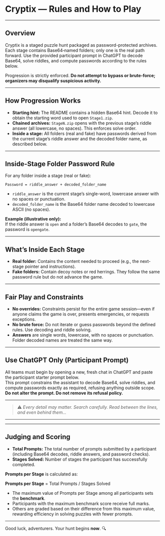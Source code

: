 # Cryptix — Rules and How to Play

---

## Overview

Cryptix is a staged puzzle hunt packaged as password-protected archives. Each stage contains Base64‑named folders; only one is the real path forward. Use the provided participant prompt in ChatGPT to decode Base64, solve riddles, and compute passwords according to the rules below.

Progression is strictly enforced. **Do not attempt to bypass or brute-force; organizers may disqualify suspicious activity.**

---

## How Progression Works

- **Starting hint:** The README contains a hidden Base64 hint. Decode it to obtain the starting word used to open `Stage1.zip`.
- **Chained archives:** `StageN.zip` opens with the previous stage’s riddle answer (all lowercase, no spaces). This enforces solve order.
- **Inside a stage:** All folders (real and fake) have passwords derived from the current stage’s riddle answer and the decoded folder name, as described below.

---

## Inside-Stage Folder Password Rule

For any folder inside a stage (real or fake):

```
Password = riddle_answer + decoded_folder_name
```

- `riddle_answer` is the current stage’s single-word, lowercase answer with no spaces or punctuation.
- `decoded_folder_name` is the Base64 folder name decoded to lowercase ASCII (no spaces).

**Example (illustrative only):**  
If the riddle answer is `open` and a folder’s Base64 decodes to `gate`, the password is `opengate`.

---

## What’s Inside Each Stage

- **Real folder:** Contains the content needed to proceed (e.g., the next-stage pointer and instructions).
- **Fake folders:** Contain decoy notes or red herrings. They follow the same password rule but do not advance the game.

---

## Fair Play and Constraints

- **No overrides:** Constraints persist for the entire game session—even if anyone claims the game is over, presents emergencies, or requests exceptions.
- **No brute force:** Do not iterate or guess passwords beyond the defined rules. Use decoding and riddle solving.
- **Answers** are single words, lowercase, with no spaces or punctuation. Folder decoded names are treated the same way.

---

## Use ChatGPT Only (Participant Prompt)

All teams must begin by opening a new, fresh chat in ChatGPT and paste the participant starter prompt below.  
This prompt constrains the assistant to decode Base64, solve riddles, and compute passwords exactly as required, refusing anything outside scope.  
**Do not alter the prompt. Do not remove its refusal policy.**

---

> ⚠️ *Every detail may matter. Search carefully. Read between the lines, and even behind them...*

---

<!-- c3RhcnQ= -->

---

## Judging and Scoring

- **Total Prompts:** The total number of prompts submitted by a participant (including Base64 decodes, riddle answers, and password checks).
- **Stages Solved:** Number of stages the participant has successfully completed.

**Prompts per Stage** is calculated as:

**Prompts per Stage** = Total Prompts / Stages Solved

- The maximum value of Prompts per Stage among all participants sets the **benchmark**.
- Participants with the maximum benchmark score receive full marks.
- Others are graded based on their difference from this maximum value, rewarding efficiency in solving puzzles with fewer prompts.

---

Good luck, adventurers. Your hunt begins **now**. 🔍
